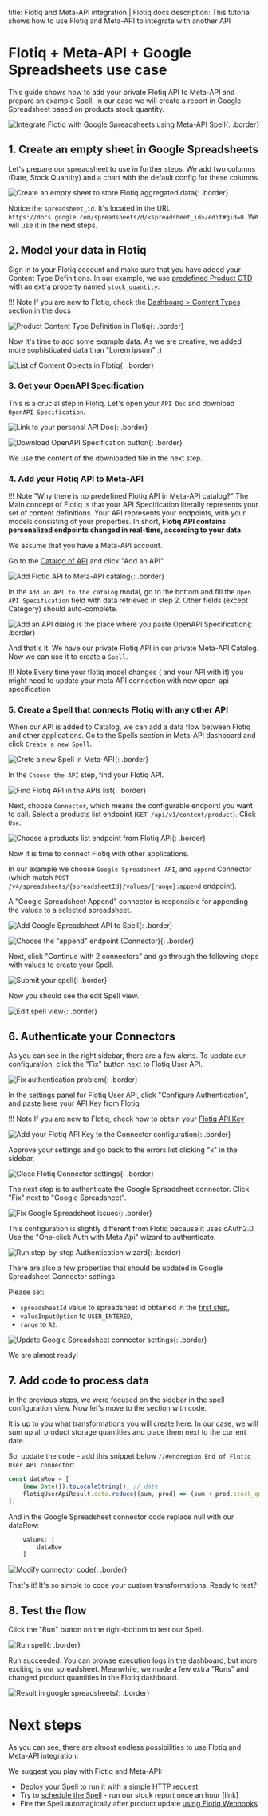 title: Flotiq and Meta-API integration | Flotiq docs
description: This tutorial shows how to use Flotiq and Meta-API to integrate with another API


# Flotiq + Meta-API + Google Spreadsheets use case

This guide shows how to add your private Flotiq API to Meta-API and prepare an example Spell. 
In our case we will create a report in Google Spreadsheet based on products stock quantity.

![Integrate Flotiq with Google Spreadsheets using Meta-API Spell](images/metaapi/img-0.png){: .border}


## 1. Create an empty sheet in Google Spreadsheets

Let's prepare our spreadsheet to use in further steps. 
We add two columns (Date, Stock Quantity) and a chart with the default config for these columns.

![Create an empty sheet to store Flotiq aggregated data](images/metaapi/meta-spr-1.png){: .border}

Notice the `spreadsheet_id`. 
It's located in the URL `https://docs.google.com/spreadsheets/d/<spreadsheet_id>/edit#gid=0`. 
We will use it in the next steps.


## 2. Model your data in Flotiq

Sign in to your Flotiq account and make sure that you have added your Content Type Definitions. 
In our example, we use [predefined Product CTD](https://flotiq.com/docs/panel/predefined-content-types/) with an extra property named `stock_quantity`.

!!! Note
    If you are new to Flotiq, check the [Dashboard > Content Types](https://flotiq.com/docs/panel/content-types/)
    section in the docs

![Product Content Type Definition in Flotiq](images/metaapi/meta-flotiq-1.png){: .border}

Now it's time to add some example data. 
As we are creative, we added more sophisticated data than "Lorem ipsum" :)

![List of Content Objects in Flotiq](images/metaapi/meta-flotiq-2.png){: .border}


### 3. Get your OpenAPI Specification

This is a crucial step in Flotiq. 
Let's open your `API Doc` and download `OpenAPI Specification`.

![Link to your personal API Doc](images/metaapi/meta-flotiq-3.png){: .border}

![Download OpenAPI Specification button](images/metaapi/meta-flotiq-4.png){: .border}

We use the content of the downloaded file in the next step.


### 4. Add your Flotiq API to Meta-API

!!! Note "Why there is no predefined Flotiq API in Meta-API catalog?"
    The Main concept of Flotiq is that your API Specification literally represents your set of content definitions.
    Your API represents your endpoints, with your models consisting of your properties.
    In short, **Flotiq API contains personalized endpoints changed in real-time, according to your data**.

We assume that you have a Meta-API account.

Go to the [Catalog of API](https://dashboard.meta-api.io/connectors) and click "Add an API".

![Add Flotiq API to Meta-API catalog](images/metaapi/meta-1.png){: .border}

In the `Add an API to the catalog` modal, go to the bottom and fill the `Open API Specification` field with data
retrieved in step 2. Other fields (except Category) should auto-complete.

![Add an API dialog is the place where you paste OpenAPI Specification](images/metaapi/meta-2.png){: .border}

And that's it. We have our private Flotiq API in our private Meta-API Catalog. 
Now we can use it to create a `Spell`.

!!! Note
    Every time your flotiq model changes ( and your API with it) you might need to update your meta API connection with new open-api specification

### 5. Create a Spell that connects Flotiq with any other API

When our API is added to Catalog, we can add a data flow between Flotiq and other applications. 
Go to the Spells section in Meta-API dashboard and click `Create a new Spell`.

![Crete a new Spell in Meta-API](images/metaapi/meta-3.png){: .border}

In the `Choose the API` step, find your Flotiq API.

![Find Flotiq API in the APIs list](images/metaapi/meta-4.png){: .border}

Next, choose `Connector`, which means the configurable endpoint you want to call.
Select a products list endpoint (`GET /api/v1/content/product`). Click `Use`.

![Choose a products list endpoint from Flotiq API](images/metaapi/meta-5.png){: .border}

Now it is time to connect Flotiq with other applications.

In our example we choose `Google Spreadsheet API`, and `append` Connector 
(which match `POST /v4/spreadsheets/{spreadsheetId}/values/{range}:append` endpoint).

A "Google Spreadsheet Append" connector is responsible for appending the values to a selected spreadsheet.

![Add Google Spreadsheet API to Spell](images/metaapi/meta-6.png){: .border}

![Choose the "append" endpoint (Connector)](images/metaapi/meta-7.png){: .border}

Next, click "Continue with 2 connectors" and go through the following steps with values to create your Spell.

![Submit your spell](images/metaapi/meta-8.png){: .border}

Now you should see the edit Spell view.

![Edit spell view](images/metaapi/meta-9.png){: .border}


## 6. Authenticate your Connectors

As you can see in the right sidebar, there are a few alerts. 
To update our configuration, click the "Fix" button next to Flotiq User API.

![Fix authentication problem](images/metaapi/meta-10.png){: .border}

In the settings panel for Flotiq User API, click "Configure Authentication",
and paste here your API Key from Flotiq

!!! Note
    If you are new to Flotiq, check how to obtain your [Flotiq API Key](https://flotiq.com/docs/API/)

![Add your Flotiq API Key to the Connector configuration](images/metaapi/meta-11.png){: .border}

Approve your settings and go back to the errors list clicking "x" in the sidebar.

![Close Flotiq Connector settings](images/metaapi/meta-13.png){: .border}

The next step is to authenticate the Google Spreadsheet connector.
Click "Fix" next to "Google Spreadsheet".

![Fix Google Spreadsheet issues](images/metaapi/meta-14.png){: .border}

This configuration is slightly different from Flotiq because it uses oAuth2.0. 
Use the "One-click Auth with Meta Api" wizard to authenticate.

![Run step-by-step Authentication wizard](images/metaapi/meta-15.png){: .border}

There are also a few properties that should be updated in Google Spreadsheet Connector settings. 

Please set:

- `spreadsheetId` value to spreadsheet id obtained in the [first step](/docs/Deep-Dives/metaapi/#1-create-an-empty-sheet-in-google-spreadsheets),
- `valueInputOption` to `USER_ENTERED`,
- `range` to `A2`.

![Update Google Spreadsheet connector settings](images/metaapi/meta-16.png){: .border}

We are almost ready!

## 7. Add code to process data

In the previous steps, we were focused on the sidebar in the spell configuration view.
Now let's move to the section with code.

It is up to you what transformations you will create here. 
In our case, we will sum up all product storage quantities and place them next to the current date.

So, update the code - add this snippet below `//#endregion End of Flotiq User API connector`:

```javascript
const dataRow = [
    (new Date()).toLocaleString(), // date
    flotiqUserApiResult.data.reduce((sum, prod) => (sum + prod.stock_quantity), 0) // quantity
];
```

And in the Google Spreadsheet connector code replace null with our dataRow:
```javascript
	values: [
		dataRow
	]
```

![Modify connector code](images/metaapi/meta-17a.png){: .border}

That's it! It's so simple to code your custom transformations. Ready to test?


## 8. Test the flow

Click the "Run" button on the right-bottom to test our Spell.

![Run spell](images/metaapi/meta-17.png){: .border}

Run succeeded. You can browse execution logs in the dashboard, but more exciting is our spreadsheet. 
Meanwhile, we made a few extra "Runs" and changed product quantities in the Flotiq dashboard.

![Result in google spreadsheets](images/metaapi/meta-18.png){: .border}


# Next steps

As you can see, there are almost endless possibilities to use Flotiq and Meta-API integration.

We suggest you play with Flotiq and Meta-API:

* [Deploy your Spell](https://docs.meta-api.io/docs/deployment/versions) to run it with a simple HTTP request 
* Try to [schedule the Spell](https://docs.meta-api.io/docs/deployment/Scheduler) - run our stock report once an hour [link]
* Fire the Spell automagically after product update [using Flotiq Webhooks](https://flotiq.com/docs/panel/webhooks/)
